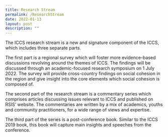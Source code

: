 ```yaml
---
title: Research Stream
permalink: /ResearchStream
date: 2022-01-13
layout: post
description: ""
---
```

The ICCS research stream is a new and signature component of the ICCS, which includes three separate parts.

The first part is a regional survey which will foster more evidence-based discussions revolving around the themes of ICCS. The findings will be discussed through an academic-focused research symposium on 1 July 2022. The survey will provide cross-country findings on social cohesion in the region and give insight into the core elements which social cohesion is composed of.

The second part of the research stream is a commentary series which comprises articles discussing issues relevant to ICCS and published on RSIS’ website. The commentaries are written by a mix of academics, youths and community practitioners, for a wide range of views and expertise. 

The third part of the series is a post-conference book. Similar to the ICCS 2019 book, this book will capture main insights and speeches from the conference.